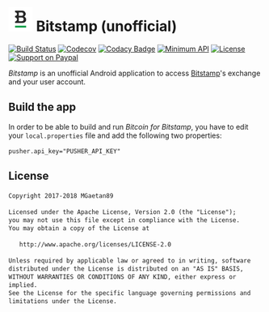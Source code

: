 # ![Bitstamp (unofficial)](app/src/main/res/mipmap-mdpi/ic_launcher.png) Bitstamp (unofficial)

[![Build Status](https://travis-ci.org/MGaetan89/Bitcoin.svg?branch=master)](https://travis-ci.org/MGaetan89/Bitcoin)
[![Codecov](https://codecov.io/gh/MGaetan89/Bitcoin/branch/master/graph/badge.svg)](https://codecov.io/gh/MGaetan89/Bitcoin)
[![Codacy Badge](https://api.codacy.com/project/badge/Grade/1b189457a7f142c495b573dcadf7be82)](https://www.codacy.com/app/m-gaetan89/Bitcoin?utm_source=github.com&amp;utm_medium=referral&amp;utm_content=MGaetan89/Bitcoin&amp;utm_campaign=Badge_Grade)
[![Minimum API](https://img.shields.io/badge/API-21%2B-brightgreen.svg)](https://android-arsenal.com/api?level=21)
[![License](https://img.shields.io/badge/license-Apache%202-blue.svg)](https://raw.githubusercontent.com/MGaetan89/Bitcoin/master/LICENSE)
[![Support on Paypal](https://img.shields.io/badge/paypal-donate-yellow.svg)](https://www.paypal.me/MGaetan89)

*Bitstamp* is an unofficial Android application to access [Bitstamp](https://www.bitstamp.net/)'s exchange and your user account.

## Build the app

In order to be able to build and run *Bitcoin for Bitstamp*, you have to edit your `local.properties` file and add the following two properties:

```properties
pusher.api_key="PUSHER_API_KEY"
```

## License

```
Copyright 2017-2018 MGaetan89

Licensed under the Apache License, Version 2.0 (the "License");
you may not use this file except in compliance with the License.
You may obtain a copy of the License at

   http://www.apache.org/licenses/LICENSE-2.0

Unless required by applicable law or agreed to in writing, software
distributed under the License is distributed on an "AS IS" BASIS,
WITHOUT WARRANTIES OR CONDITIONS OF ANY KIND, either express or implied.
See the License for the specific language governing permissions and
limitations under the License.
```
